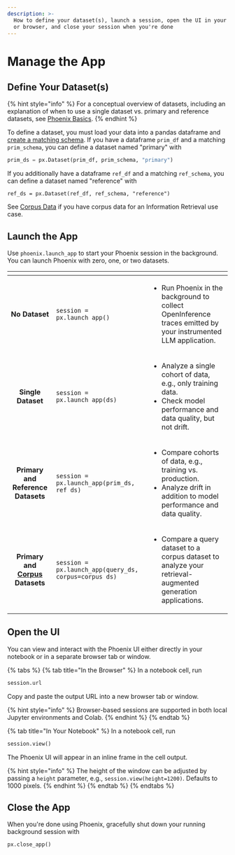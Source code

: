 ```yaml
---
description: >-
  How to define your dataset(s), launch a session, open the UI in your notebook
  or browser, and close your session when you're done
---
```


# Manage the App

## Define Your Dataset(s)

{% hint style="info" %}
For a conceptual overview of datasets, including an explanation of when to use a single dataset vs. primary and reference datasets, see [Phoenix Basics](../quickstart/phoenix-inferences/inferences.md#datasets).
{% endhint %}

To define a dataset, you must load your data into a pandas dataframe and [create a matching schema](define-your-schema/). If you have a dataframe `prim_df` and a matching `prim_schema`, you can define a dataset named "primary" with

```python
prim_ds = px.Dataset(prim_df, prim_schema, "primary")
```

If you additionally have a dataframe `ref_df` and a matching `ref_schema`, you can define a dataset named "reference" with

```
ref_ds = px.Dataset(ref_df, ref_schema, "reference")
```

See [Corpus Data](define-your-schema/corpus-data.md) if you have corpus data for an Information Retrieval use case.

## Launch the App

Use `phoenix.launch_app` to start your Phoenix session in the background. You can launch Phoenix with zero, one, or two datasets.

<table data-card-size="large" data-view="cards"><thead><tr><th align="center"></th><th></th><th></th></tr></thead><tbody><tr><td align="center"><strong>No Dataset</strong></td><td><pre class="language-python"><code class="lang-python">session = px.launch_app()
</code></pre></td><td><ul><li>Run Phoenix in the background to collect OpenInference traces emitted by your instrumented LLM application.</li></ul></td></tr><tr><td align="center"><strong>Single Dataset</strong></td><td><pre class="language-python"><code class="lang-python">session = px.launch_app(ds)
</code></pre></td><td><ul><li>Analyze a single cohort of data, e.g., only training data.</li><li>Check model performance and data quality, but not drift.</li></ul></td></tr><tr><td align="center"><strong>Primary and Reference Datasets</strong></td><td><pre class="language-python" data-overflow="wrap"><code class="lang-python">session = px.launch_app(prim_ds, ref_ds)
</code></pre></td><td><ul><li>Compare cohorts of data, e.g., training vs. production.</li><li>Analyze drift in addition to model performance and data quality.</li></ul></td></tr><tr><td align="center"><strong>Primary and</strong> <a href="define-your-schema/corpus-data.md"><strong>Corpus</strong></a> <strong>Datasets</strong></td><td><pre class="language-python" data-overflow="wrap"><code class="lang-python">session = px.launch_app(query_ds, corpus=corpus_ds)
</code></pre></td><td><ul><li>Compare a query dataset to a corpus dataset to analyze your retrieval-augmented generation applications.</li></ul></td></tr></tbody></table>

## Open the UI

You can view and interact with the Phoenix UI either directly in your notebook or in a separate browser tab or window.

{% tabs %}
{% tab title="In the Browser" %}
In a notebook cell, run

```python
session.url
```

Copy and paste the output URL into a new browser tab or window.

{% hint style="info" %}
Browser-based sessions are supported in both local Jupyter environments and Colab.
{% endhint %}
{% endtab %}

{% tab title="In Your Notebook" %}
In a notebook cell, run

```python
session.view()
```

The Phoenix UI will appear in an inline frame in the cell output.

{% hint style="info" %}
The height of the window can be adjusted by passing a `height` parameter, e.g., `session.view(height=1200)`. Defaults to 1000 pixels.
{% endhint %}
{% endtab %}
{% endtabs %}

## Close the App

When you're done using Phoenix, gracefully shut down your running background session with

```python
px.close_app()
```
